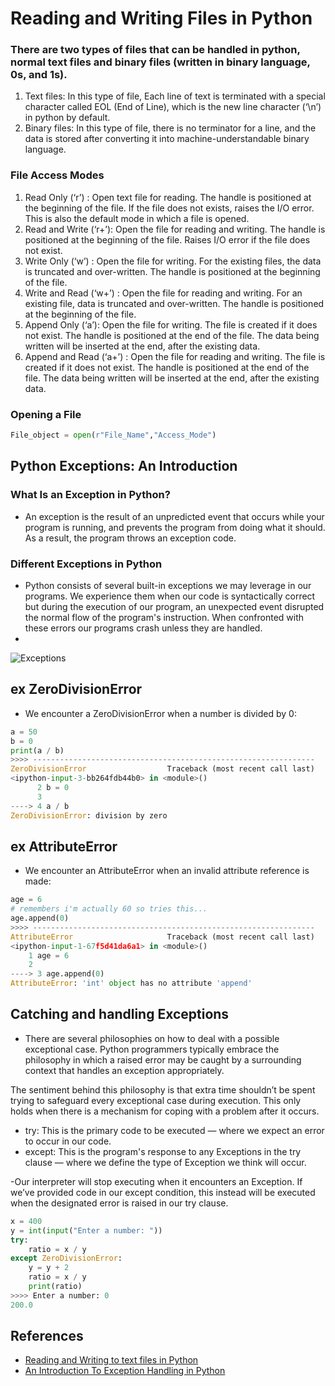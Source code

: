 # Reading and Writing Files in Python

 ### There are two types of files that can be handled in python, normal text files and binary files (written in binary language, 0s, and 1s).
   1. Text files: In this type of file, Each line of text is terminated with a special character called EOL (End of Line), which is the new line character (‘\n’) in python by default.
   1. Binary files: In this type of file, there is no terminator for a line, and the data is stored after converting it into machine-understandable binary language.
  
 
 ### File Access Modes
 
 1. Read Only (‘r’) : Open text file for reading. The handle is positioned at the beginning of the file. If the file does not exists, raises the I/O error. This is also the default mode in which a file is opened.
 2. Read and Write (‘r+’): Open the file for reading and writing. The handle is positioned at the beginning of the file. Raises I/O error if the file does not exist.
 3. Write Only (‘w’) : Open the file for writing. For the existing files, the data is truncated and over-written. The handle is positioned at the beginning of the file.
 4. Write and Read (‘w+’) : Open the file for reading and writing. For an existing file, data is truncated and over-written. The handle is positioned at the beginning of the file.
 5. Append Only (‘a’): Open the file for writing. The file is created if it does not exist. The handle is positioned at the end of the file. The data being written will be inserted at the end, after the existing data.
 6. Append and Read (‘a+’) : Open the file for reading and writing. The file is created if it does not exist. The handle is positioned at the end of the file. The data being written will be inserted at the end, after the existing data.
 
 
 ### Opening a File
  ```python
File_object = open(r"File_Name","Access_Mode")
```


## Python Exceptions: An Introduction

### What Is an Exception in Python? 
   - An exception is the result of an unpredicted event that occurs while your program is running, and prevents the program from doing what it should. As a result, the program throws an exception code.
### Different Exceptions in Python 
  - Python consists of several built-in exceptions we may leverage in our programs. We experience them when our code is syntactically correct but during the execution of our program, an unexpected event disrupted the normal flow of the program's instruction. When confronted with these errors our programs crash unless they are handled.
  -  
![Exceptions](https://miro.medium.com/max/640/1*yKRseWKBjdccXRoFsjIIQw.png)

## ex ZeroDivisionError

  -  We encounter a ZeroDivisionError when a number is divided by 0:
```python
a = 50
b = 0
print(a / b)
>>>> ---------------------------------------------------------------
ZeroDivisionError                  Traceback (most recent call last)
<ipython-input-3-bb264fdb44b0> in <module>()
      2 b = 0
      3 
----> 4 a / b
ZeroDivisionError: division by zero
```
## ex AttributeError
   -  We encounter an AttributeError when an invalid attribute reference is made:
  ```python
age = 6
# remembers i'm actually 60 so tries this...
age.append(0)
>>>> ---------------------------------------------------------------
AttributeError                     Traceback (most recent call last)
<ipython-input-1-67f5d41da6a1> in <module>()
      1 age = 6
      2 
----> 3 age.append(0)
AttributeError: 'int' object has no attribute 'append'
```
## Catching and handling Exceptions
  - There are several philosophies on how to deal with a possible exceptional case. Python programmers typically embrace the philosophy in which a raised error may be caught by a surrounding context that handles an exception appropriately.

   The sentiment behind this philosophy is that extra time shouldn’t be spent trying to safeguard every exceptional case during execution. This only holds when there is a mechanism for coping with a problem after it occurs.
 - try: This is the primary code to be executed — where we expect an error to occur in our code.
-  except: This is the program's response to any Exceptions in the try clause — where we define the type of Exception we think will occur.

-Our interpreter will stop executing when it encounters an Exception. If we’ve provided code in our except condition, this instead will be executed when the designated error is raised in our try clause.
```python
x = 400
y = int(input("Enter a number: "))
try:
    ratio = x / y
except ZeroDivisionError:
    y = y + 2
    ratio = x / y
    print(ratio)
>>>> Enter a number: 0 
200.0
```

## References 
- [Reading and Writing to text files in Python](https://www.geeksforgeeks.org/reading-writing-text-files-python/)
- [An Introduction To Exception Handling in Python](https://medium.com/geekculture/an-introduction-to-exception-handling-in-python-8a5b9c98d47f#4281)

